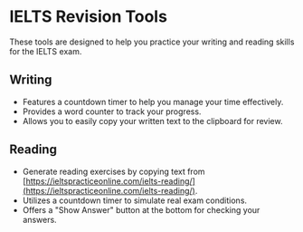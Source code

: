 # IELTS Revision Tools

These tools are designed to help you practice your writing and reading skills for the IELTS exam.

## Writing
- Features a countdown timer to help you manage your time effectively.
- Provides a word counter to track your progress.
- Allows you to easily copy your written text to the clipboard for review.

## Reading
- Generate reading exercises by copying text from [https://ieltspracticeonline.com/ielts-reading/](https://ieltspracticeonline.com/ielts-reading/).
- Utilizes a countdown timer to simulate real exam conditions.
- Offers a "Show Answer" button at the bottom for checking your answers.
